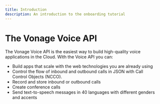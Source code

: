 ```yaml
---
title: Introduction
description: An introduction to the onboarding tutorial
---
```


# The Vonage Voice API

The Vonage Voice API is the easiest way to build high-quality voice applications in the Cloud. With the Voice API you can:

* Build apps that scale with the web technologies you are already using
* Control the flow of inbound and outbound calls in JSON with Call Control Objects (NCCO).
* Record and store inbound or outbound calls
* Create conference calls
* Send text-to-speech messages in 40 languages with different genders and accents
